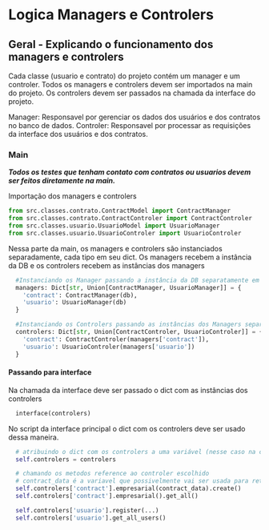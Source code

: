 # Logica Managers e Controlers

## Geral - Explicando o funcionamento dos managers e controlers

Cada classe (usuario e contrato) do projeto contém um manager e um controler.
Todos os managers e controlers devem ser importados na main do projeto.
Os controlers devem ser passados na chamada da interface do projeto.

Manager: Responsavel por gerenciar os dados dos usuários e dos contratos no banco de dados.
Controler: Responsavel por processar as requisições da interface dos usuários e dos contratos.

### Main

***Todos os testes que tenham contato com contratos ou usuarios devem ser feitos diretamente na main.***

Importação dos managers e controlers

```python
from src.classes.contrato.ContractModel import ContractManager
from src.classes.contrato.ContractControler import ContractControler
from src.classes.usuario.UsuarioModel import UsuarioManager
from src.classes.usuario.UsuarioControler import UsuarioControler
```

Nessa parte da main, os managers e controlers são instanciados separadamente, cada tipo em seu dict.
Os managers recebem a instância da DB e os controlers recebem as instâncias dos managers

```python
  #Instanciando os Manager passando a instância da DB separatamente em um dict.
  managers: Dict[str, Union[ContractManager, UsuarioManager]] = {
    'contract': ContractManager(db),
    'usuario': UsuarioManager(db)
  }

  #Instanciando os Controlers passando as instâncias dos Managers separadamente em um dict.
  controlers: Dict[str, Union[ContractControler, UsuarioControler]] = {
    'contract': ContractControler(managers['contract']),
    'usuario': UsuarioControler(managers['usuario'])
  }
```
#### Passando para interface

Na chamada da interface deve ser passado o dict com as instâncias dos controlers

```python
  interface(controlers)
```
No script da interface principal o dict com os controlers deve ser usado dessa maneira.

```python
  # atribuindo o dict com os controlers a uma variável (nesse caso na classe)
  self.controlers = controlers

  # chamando os metodos reference ao controler escolhido
  # contract_data é a variavel que possivelmente vai ser usada para retornar os dados dos contratos
  self.controlers['contract'].empresarial(contract_data).create()
  self.controlers['contract'].empresarial().get_all()

  self.controlers['usuario'].register(...)
  self.controlers['usuario'].get_all_users()
```